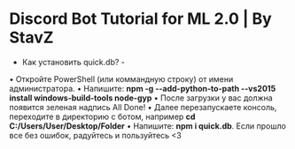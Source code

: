 # Discord Bot Tutorial for ML 2.0 | By StavZ

 - Как установить quick.db? - 

• Откройте PowerShell (или коммандную строку) от имени администратора.
• Напишите: **npm -g --add-python-to-path --vs2015 install windows-build-tools node-gyp**
• После загрузки у вас должна появится зеленая надпись All Done!
• Далее перезапускаете консоль, переходите в директорию с ботом, например **cd C:/Users/User/Desktop/Folder** 
• Напишите: **npm i quick.db**.
  Если прошло все без ошибок, радуйтесь и пользуйтесь <3
